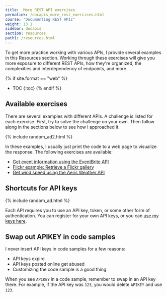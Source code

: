 ```yaml
---
title:  More REST API exercises
permalink: /docapis_more_rest_exercises.html
course: "Documenting REST APIs"
weight: 13.1
sidebar: docapis
section: resources
path1: /resources.html
---
```


To get more practice working with various APIs, I provide several examples in this Resources section. Working through these exercises will give you more exposure to different REST APIs, how they're organized, the complexities and interdependency of endpoints, and more.

{% if site.format == "web" %}
* TOC
{:toc}
{% endif %}

## Available exercises

There are several examples with different APIs. A challenge is listed for each exercise. First, try to solve the challenge on your own. Then follow along in the sections below to see how I approached it.

{% include random_ad2.html %}

In these examples, I usually just print the code to a web page to visualize the response. The following exercises are available:

* [Get event information using the EventBrite API](docapis_eventbrite_example.html)
* [Flickr example: Retrieve a Flickr gallery](docapis_flickr_example.html)
* [Get wind speed using the Aeris Weather API](docapis_aerisweather_example.html)

## Shortcuts for API keys

{% include random_ad.html %}

Each API requires you to use an API key, token, or some other form of authentication. You can register for your own API keys, or you can [use my keys here](https://idratherbewriting.com/learnapidoc/assets/files/apikeys.txt).

## Swap out APIKEY in code samples

I never insert API keys in code samples for a few reasons:

* API keys expire
* API keys posted online get abused
* Customizing the code sample is a good thing

When you see `APIKEY` in a code sample, remember to swap in an API key there. For example, if the API key was `123`, you would delete `APIKEY` and use `123`.
